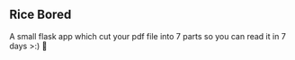 ## Rice Bored

A small flask app which cut your pdf file into 7 parts so you can read it in 7 days >:) :rice:
